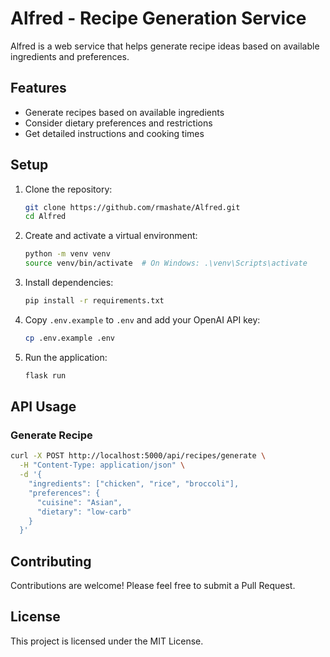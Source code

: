 # Alfred - Recipe Generation Service

Alfred is a web service that helps generate recipe ideas based on available ingredients and preferences.

## Features

- Generate recipes based on available ingredients
- Consider dietary preferences and restrictions
- Get detailed instructions and cooking times

## Setup

1. Clone the repository:
   ```bash
   git clone https://github.com/rmashate/Alfred.git
   cd Alfred
   ```

2. Create and activate a virtual environment:
   ```bash
   python -m venv venv
   source venv/bin/activate  # On Windows: .\venv\Scripts\activate
   ```

3. Install dependencies:
   ```bash
   pip install -r requirements.txt
   ```

4. Copy `.env.example` to `.env` and add your OpenAI API key:
   ```bash
   cp .env.example .env
   ```

5. Run the application:
   ```bash
   flask run
   ```

## API Usage

### Generate Recipe

```bash
curl -X POST http://localhost:5000/api/recipes/generate \
  -H "Content-Type: application/json" \
  -d '{
    "ingredients": ["chicken", "rice", "broccoli"],
    "preferences": {
      "cuisine": "Asian",
      "dietary": "low-carb"
    }
  }'
```

## Contributing

Contributions are welcome! Please feel free to submit a Pull Request.

## License

This project is licensed under the MIT License.